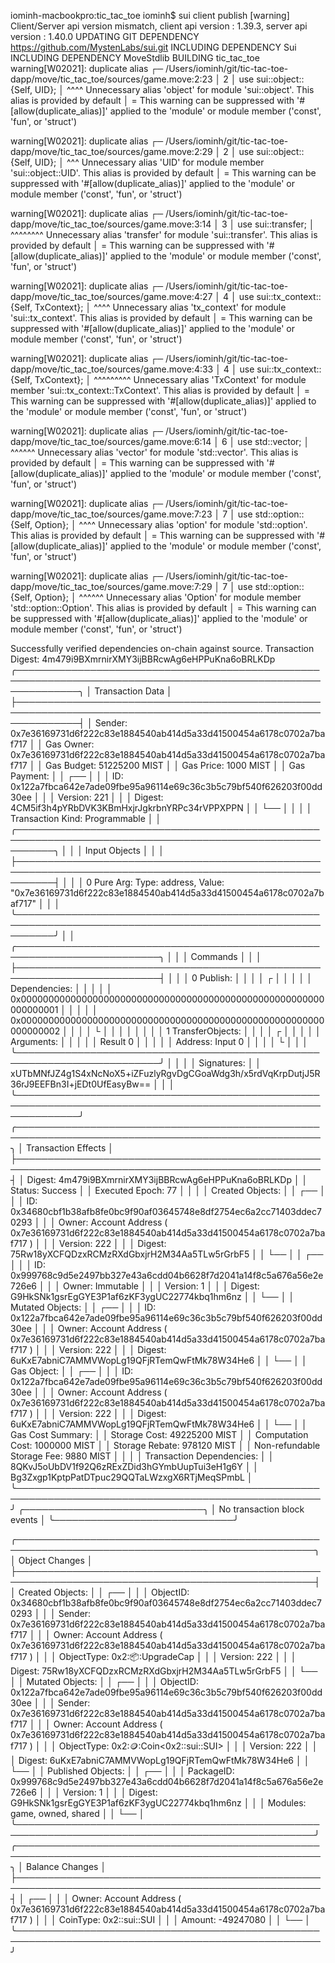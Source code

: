 iominh-macbookpro:tic_tac_toe iominh$ sui client publish [warning] Client/Server
api version mismatch, client api version : 1.39.3, server api version : 1.40.0
UPDATING GIT DEPENDENCY https://github.com/MystenLabs/sui.git INCLUDING
DEPENDENCY Sui INCLUDING DEPENDENCY MoveStdlib BUILDING tic_tac_toe
warning[W02021]: duplicate alias ┌─
/Users/iominh/git/tic-tac-toe-dapp/move/tic_tac_toe/sources/game.move:2:23 │ 2 │
use sui::object::{Self, UID}; │ ^^^^ Unnecessary alias 'object' for module
'sui::object'. This alias is provided by default │ = This warning can be
suppressed with '#[allow(duplicate_alias)]' applied to the 'module' or module
member ('const', 'fun', or 'struct')

warning[W02021]: duplicate alias ┌─
/Users/iominh/git/tic-tac-toe-dapp/move/tic_tac_toe/sources/game.move:2:29 │ 2 │
use sui::object::{Self, UID}; │ ^^^ Unnecessary alias 'UID' for module member
'sui::object::UID'. This alias is provided by default │ = This warning can be
suppressed with '#[allow(duplicate_alias)]' applied to the 'module' or module
member ('const', 'fun', or 'struct')

warning[W02021]: duplicate alias ┌─
/Users/iominh/git/tic-tac-toe-dapp/move/tic_tac_toe/sources/game.move:3:14 │ 3 │
use sui::transfer; │ ^^^^^^^^ Unnecessary alias 'transfer' for module
'sui::transfer'. This alias is provided by default │ = This warning can be
suppressed with '#[allow(duplicate_alias)]' applied to the 'module' or module
member ('const', 'fun', or 'struct')

warning[W02021]: duplicate alias ┌─
/Users/iominh/git/tic-tac-toe-dapp/move/tic_tac_toe/sources/game.move:4:27 │ 4 │
use sui::tx_context::{Self, TxContext}; │ ^^^^ Unnecessary alias 'tx_context'
for module 'sui::tx_context'. This alias is provided by default │ = This warning
can be suppressed with '#[allow(duplicate_alias)]' applied to the 'module' or
module member ('const', 'fun', or 'struct')

warning[W02021]: duplicate alias ┌─
/Users/iominh/git/tic-tac-toe-dapp/move/tic_tac_toe/sources/game.move:4:33 │ 4 │
use sui::tx_context::{Self, TxContext}; │ ^^^^^^^^^ Unnecessary alias
'TxContext' for module member 'sui::tx_context::TxContext'. This alias is
provided by default │ = This warning can be suppressed with
'#[allow(duplicate_alias)]' applied to the 'module' or module member ('const',
'fun', or 'struct')

warning[W02021]: duplicate alias ┌─
/Users/iominh/git/tic-tac-toe-dapp/move/tic_tac_toe/sources/game.move:6:14 │ 6 │
use std::vector; │ ^^^^^^ Unnecessary alias 'vector' for module 'std::vector'.
This alias is provided by default │ = This warning can be suppressed with
'#[allow(duplicate_alias)]' applied to the 'module' or module member ('const',
'fun', or 'struct')

warning[W02021]: duplicate alias ┌─
/Users/iominh/git/tic-tac-toe-dapp/move/tic_tac_toe/sources/game.move:7:23 │ 7 │
use std::option::{Self, Option}; │ ^^^^ Unnecessary alias 'option' for module
'std::option'. This alias is provided by default │ = This warning can be
suppressed with '#[allow(duplicate_alias)]' applied to the 'module' or module
member ('const', 'fun', or 'struct')

warning[W02021]: duplicate alias ┌─
/Users/iominh/git/tic-tac-toe-dapp/move/tic_tac_toe/sources/game.move:7:29 │ 7 │
use std::option::{Self, Option}; │ ^^^^^^ Unnecessary alias 'Option' for module
member 'std::option::Option'. This alias is provided by default │ = This warning
can be suppressed with '#[allow(duplicate_alias)]' applied to the 'module' or
module member ('const', 'fun', or 'struct')

Successfully verified dependencies on-chain against source. Transaction Digest:
4m479i9BXmrnirXMY3ijBBRcwAg6eHPPuKna6oBRLKDp
╭──────────────────────────────────────────────────────────────────────────────────────────────────────────────╮
│ Transaction Data │
├──────────────────────────────────────────────────────────────────────────────────────────────────────────────┤
│ Sender: 0x7e36169731d6f222c83e1884540ab414d5a33d41500454a6178c0702a7baf717 │ │
Gas Owner: 0x7e36169731d6f222c83e1884540ab414d5a33d41500454a6178c0702a7baf717 │
│ Gas Budget: 51225200 MIST │ │ Gas Price: 1000 MIST │ │ Gas Payment: │ │ ┌── │
│ │ ID: 0x122a7fbca642e7ade09fbe95a96114e69c36c3b5c79bf540f626203f00dd30ee │ │ │
Version: 221 │ │ │ Digest: 4CM5if3h4pYRbDVK3KBmHxjrJgkrbnYRPc34rVPPXPPN │ │ └──
│ │ │ │ Transaction Kind: Programmable │ │
╭──────────────────────────────────────────────────────────────────────────────────────────────────────────╮
│ │ │ Input Objects │ │ │
├──────────────────────────────────────────────────────────────────────────────────────────────────────────┤
│ │ │ 0 Pure Arg: Type: address, Value:
"0x7e36169731d6f222c83e1884540ab414d5a33d41500454a6178c0702a7baf717" │ │ │
╰──────────────────────────────────────────────────────────────────────────────────────────────────────────╯
│ │ ╭─────────────────────────────────────────────────────────────────────────╮
│ │ │ Commands │ │ │
├─────────────────────────────────────────────────────────────────────────┤ │ │
│ 0 Publish: │ │ │ │ ┌ │ │ │ │ │ Dependencies: │ │ │ │ │
0x0000000000000000000000000000000000000000000000000000000000000001 │ │ │ │ │
0x0000000000000000000000000000000000000000000000000000000000000002 │ │ │ │ └ │ │
│ │ │ │ │ │ 1 TransferObjects: │ │ │ │ ┌ │ │ │ │ │ Arguments: │ │ │ │ │ Result 0
│ │ │ │ │ Address: Input 0 │ │ │ │ └ │ │ │
╰─────────────────────────────────────────────────────────────────────────╯ │ │
│ │ Signatures: │ │
xUTbMNfJZ4g1S4xNcNoX5+iZFuzlyRgvDgCGoaWdg3h/x5rdVqKrpDutjJ5R36rJ9EEFBn3I+jEDt0UfEasyBw==
│ │ │
╰──────────────────────────────────────────────────────────────────────────────────────────────────────────────╯
╭───────────────────────────────────────────────────────────────────────────────────────────────────╮
│ Transaction Effects │
├───────────────────────────────────────────────────────────────────────────────────────────────────┤
│ Digest: 4m479i9BXmrnirXMY3ijBBRcwAg6eHPPuKna6oBRLKDp │ │ Status: Success │ │
Executed Epoch: 77 │ │ │ │ Created Objects: │ │ ┌── │ │ │ ID:
0x34680cbf1b38afb8fe0bc9f90af03645748e8df2754ec6a2cc71403ddec70293 │ │ │ Owner:
Account Address (
0x7e36169731d6f222c83e1884540ab414d5a33d41500454a6178c0702a7baf717 ) │ │ │
Version: 222 │ │ │ Digest: 75Rw18yXCFQDzxRCMzRXdGbxjrH2M34Aa5TLw5rGrbF5 │ │ └──
│ │ ┌── │ │ │ ID:
0x999768c9d5e2497bb327e43a6cdd04b6628f7d2041a14f8c5a676a56e2e726e6 │ │ │ Owner:
Immutable │ │ │ Version: 1 │ │ │ Digest:
G9HkSNk1gsrEgGYE3P1af6zKF3ygUC22774kbq1hm6nz │ │ └── │ │ Mutated Objects: │ │
┌── │ │ │ ID: 0x122a7fbca642e7ade09fbe95a96114e69c36c3b5c79bf540f626203f00dd30ee
│ │ │ Owner: Account Address (
0x7e36169731d6f222c83e1884540ab414d5a33d41500454a6178c0702a7baf717 ) │ │ │
Version: 222 │ │ │ Digest: 6uKxE7abniC7AMMVWopLg19QFjRTemQwFtMk78W34He6 │ │ └──
│ │ Gas Object: │ │ ┌── │ │ │ ID:
0x122a7fbca642e7ade09fbe95a96114e69c36c3b5c79bf540f626203f00dd30ee │ │ │ Owner:
Account Address (
0x7e36169731d6f222c83e1884540ab414d5a33d41500454a6178c0702a7baf717 ) │ │ │
Version: 222 │ │ │ Digest: 6uKxE7abniC7AMMVWopLg19QFjRTemQwFtMk78W34He6 │ │ └──
│ │ Gas Cost Summary: │ │ Storage Cost: 49225200 MIST │ │ Computation Cost:
1000000 MIST │ │ Storage Rebate: 978120 MIST │ │ Non-refundable Storage Fee:
9880 MIST │ │ │ │ Transaction Dependencies: │ │
8QKvJ5oUbDV1f92Q6zRExZDid3hGYmbUupTui3eH1g6Y │ │
Bg3Zxgp1KptpPatDTpuc29QQTaLWzxgX6RTjMeqSPmbL │
╰───────────────────────────────────────────────────────────────────────────────────────────────────╯
╭─────────────────────────────╮ │ No transaction block events │
╰─────────────────────────────╯

╭──────────────────────────────────────────────────────────────────────────────────────────────────╮
│ Object Changes │
├──────────────────────────────────────────────────────────────────────────────────────────────────┤
│ Created Objects: │ │ ┌── │ │ │ ObjectID:
0x34680cbf1b38afb8fe0bc9f90af03645748e8df2754ec6a2cc71403ddec70293 │ │ │ Sender:
0x7e36169731d6f222c83e1884540ab414d5a33d41500454a6178c0702a7baf717 │ │ │ Owner:
Account Address (
0x7e36169731d6f222c83e1884540ab414d5a33d41500454a6178c0702a7baf717 ) │ │ │
ObjectType: 0x2::package::UpgradeCap │ │ │ Version: 222 │ │ │ Digest:
75Rw18yXCFQDzxRCMzRXdGbxjrH2M34Aa5TLw5rGrbF5 │ │ └── │ │ Mutated Objects: │ │
┌── │ │ │ ObjectID:
0x122a7fbca642e7ade09fbe95a96114e69c36c3b5c79bf540f626203f00dd30ee │ │ │ Sender:
0x7e36169731d6f222c83e1884540ab414d5a33d41500454a6178c0702a7baf717 │ │ │ Owner:
Account Address (
0x7e36169731d6f222c83e1884540ab414d5a33d41500454a6178c0702a7baf717 ) │ │ │
ObjectType: 0x2::coin::Coin<0x2::sui::SUI> │ │ │ Version: 222 │ │ │ Digest:
6uKxE7abniC7AMMVWopLg19QFjRTemQwFtMk78W34He6 │ │ └── │ │ Published Objects: │ │
┌── │ │ │ PackageID:
0x999768c9d5e2497bb327e43a6cdd04b6628f7d2041a14f8c5a676a56e2e726e6 │ │ │
Version: 1 │ │ │ Digest: G9HkSNk1gsrEgGYE3P1af6zKF3ygUC22774kbq1hm6nz │ │ │
Modules: game, owned, shared │ │ └── │
╰──────────────────────────────────────────────────────────────────────────────────────────────────╯
╭───────────────────────────────────────────────────────────────────────────────────────────────────╮
│ Balance Changes │
├───────────────────────────────────────────────────────────────────────────────────────────────────┤
│ ┌── │ │ │ Owner: Account Address (
0x7e36169731d6f222c83e1884540ab414d5a33d41500454a6178c0702a7baf717 ) │ │ │
CoinType: 0x2::sui::SUI │ │ │ Amount: -49247080 │ │ └── │
╰───────────────────────────────────────────────────────────────────────────────────────────────────╯
